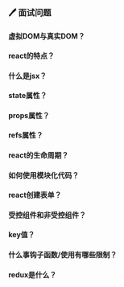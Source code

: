 ### :pen: 面试问题
#### 虚拟DOM与真实DOM？

#### react的特点？

#### 什么是jsx？

#### state属性？

#### props属性？

#### refs属性？

#### react的生命周期？

#### 如何使用模块化代码？

#### react创建表单？

#### 受控组件和非受控组件？

#### key值？

#### 什么事钩子函数/使用有哪些限制？

#### redux是什么？
